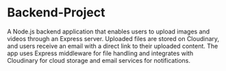 # Backend-Project

A Node.js backend application that enables users to upload images and videos through an Express server. 
Uploaded files are stored on Cloudinary, and users receive an email with a direct link to their uploaded content. 
The app uses Express middleware for file handling and integrates with Cloudinary for cloud storage and email services for notifications.

